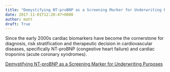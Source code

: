 ```yaml
---
title: "Demystifying NT-proBNP as a Screening Marker for Underwriting Purposes "
date: 2017-11-01T12:20:47+0000
author: matt
draft: True
---
```

Since the early 2000s cardiac biomarkers have become the cornerstone for diagnosis, risk stratification and therapeutic decision in cardiovascular diseases, specifically NT-proBNP (congestive heart failure) and cardiac troponins (acute coronary syndromes).

[ Demystifying NT-proBNP as a Screening Marker for Underwriting Purposes ]( http://www.scorgloballifeamericas.com/en-us/knowledgecenter/nt-probnp-screening-marker-underwriting )
